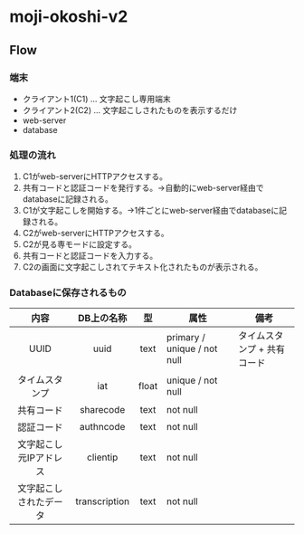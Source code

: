 # moji-okoshi-v2

## Flow

### 端末

- クライアント1(C1) ... 文字起こし専用端末
- クライアント2(C2) ... 文字起こしされたものを表示するだけ
- web-server
- database

### 処理の流れ

1. C1がweb-serverにHTTPアクセスする。
1. 共有コードと認証コードを発行する。→自動的にweb-server経由でdatabaseに記録される。
1. C1が文字起こしを開始する。→1件ごとにweb-server経由でdatabaseに記録される。
1. C2がweb-serverにHTTPアクセスする。
1. C2が見る専モードに設定する。
1. 共有コードと認証コードを入力する。
1. C2の画面に文字起こしされてテキスト化されたものが表示される。

### Databaseに保存されるもの

| 内容                   | DB上の名称    | 型   | 属性                        | 備考                        |
| :--------------------: | :-----------: | :--: | --------------------------- | --------------------------- |
| UUID                   | uuid          | text | primary / unique / not null | タイムスタンプ + 共有コード |
| タイムスタンプ         | iat           | float | unique / not null           |                             |
| 共有コード             | sharecode     | text | not null                    |                             |
| 認証コード             | authncode     | text | not null                    |                             |
| 文字起こし元IPアドレス | clientip      | text | not null                    |                             |
| 文字起こしされたデータ | transcription | text | not null                    |                             |
